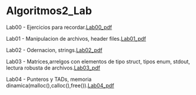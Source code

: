 # Algoritmos2_Lab


Lab00 - Ejercicios para recordar.[Lab00_pdf](https://docs.google.com/document/d/1TcyldtTLxZlCLreVn9Yc6TEJLaH3Jzqk8LFouOfd44Y/export?format=pdf)

Lab01 - Manipulacion de archivos, header files.[Lab01_pdf](https://docs.google.com/document/d/10nXuPMwI21OkTvzieGOM_Dzw52SX6pef0T1CPj9sB8Q/export?format=pdf)

Lab02 - Odernacion, strings.[Lab02_pdf](https://docs.google.com/document/d/1xVlPuPaw5SzcwXf8Ua3MD-vkH5eVQ22plLj9boCO0Zs/export?format=pdf)

Lab03 - Matrices,arrelgos con elementos de tipo struct, tipos enum, stdout, lectura robusta de archivos.[Lab03_pdf](https://docs.google.com/document/d/1tjmBmluA1YM5Yd8t6OnxlmRg6PTUNnWJg7hXu9aMHWU/export?format=pdf)

Lab04 - Punteros y TADs, memoria dinamica(malloc(),calloc(),free()).[Lab04_pdf](https://docs.google.com/document/d/1n_2_xr5CHZEeC3Qb9WH2lYwujs87rMRgDjpleHUMACI/export?format=pdf)